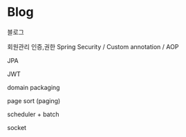 # Blog
블로그

회원관리 인증,권한 Spring Security / Custom annotation / AOP

JPA

JWT

domain packaging

page sort (paging)

scheduler + batch

socket

